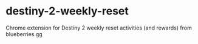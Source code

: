 # destiny-2-weekly-reset
Chrome extension for Destiny 2 weekly reset activities (and rewards) from blueberries.gg
